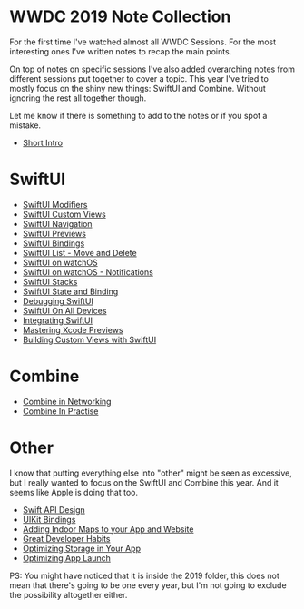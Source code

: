 
# WWDC 2019 Note Collection

For the first time I've watched almost all WWDC Sessions. For the most interesting ones I've written notes to recap the main points.

On top of notes on specific sessions I've also added overarching notes from different sessions put together to cover a topic. This year I've tried to mostly focus on the shiny new things: SwiftUI and Combine. Without ignoring the rest all together though.

Let me know if there is something to add to the notes or if you spot a mistake.

- [Short Intro](SwiftUI-and-Combine-Personal-Intro.html)

# SwiftUI

- [SwiftUI Modifiers](SwiftUI-Modifiers.html)
- [SwiftUI Custom Views](SwiftUI-Custom-Views.html)
- [SwiftUI Navigation](SwiftUI-Navigation.html)
- [SwiftUI Previews](SwiftUI-Previews.html)
- [SwiftUI Bindings](SwiftUI-Bindings.html)
- [SwiftUI List - Move and Delete](SwiftUI-List-Move-and-Delete.html)
- [SwiftUI on watchOS](SwiftUI-on-watchOS.html)
- [SwiftUI on watchOS - Notifications](SwiftUI-on-watchOS-Notifications.html)
- [SwiftUI Stacks](SwiftUI-Stacks.html)
- [SwiftUI State and Binding](SwiftUI-State-and-Binding.html)
- [Debugging SwiftUI](Debugging-SwiftUI.html)
- [SwiftUI On All Devices](SwiftUI-On-All-Devices.html)
- [Integrating SwiftUI](Integrating-SwiftUI.html)
- [Mastering Xcode Previews](Mastering-Xcode-Previews.html)
- [Building Custom Views with SwiftUI](Building-Custom-Views-with-SwiftUI.html)

# Combine

- [Combine in Networking](Combine-in-Networking.html)
- [Combine In Practise](Combine-In-Practise.html)

# Other

I know that putting everything else into "other" might be seen as excessive, but I really wanted to focus on the SwiftUI and Combine this year. And it seems like Apple is doing that too.

- [Swift API Design](Swift-API-Design.html)
- [UIKit Bindings](UIKit-Bindings.html)
- [Adding Indoor Maps to your App and Website](Adding-Indoor-Maps-to-your-App-and-Website.html)
- [Great Developer Habits](Great-Developer-Habits.html)
- [Optimizing Storage in Your App](Optimizing-Storage-in-Your-App.html)
- [Optimizing App Launch](Optimizing-App-Launch.html)

PS: You might have noticed that it is inside the 2019 folder, this does not mean that there's going to be one every year, but I'm not going to exclude the possibility altogether either.
